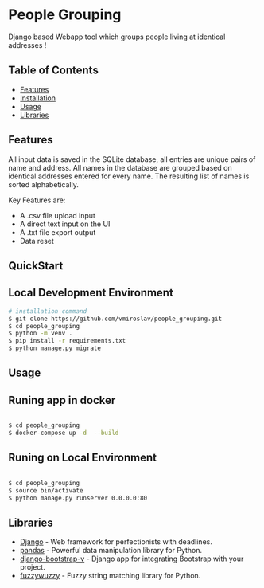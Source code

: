 # People Grouping

Django based Webapp tool which groups people living at identical addresses !

## Table of Contents

- [Features](#features)
- [Installation](#QuickStart)
- [Usage](#usage)
- [Libraries](#libraries)

## Features

All input data is saved in the SQLite database, all entries are unique pairs of name and address. 
All names in the database are grouped based on identical addresses entered for every name. The resulting list of names is sorted alphabetically.

Key Features are:

- A .csv file upload input
- A direct text input on the UI
- A .txt file export output
- Data reset

## QuickStart

## Local Development Environment

```bash
# installation command
$ git clone https://github.com/vmiroslav/people_grouping.git
$ cd people_grouping
$ python -m venv .
$ pip install -r requirements.txt
$ python manage.py migrate

```

## Usage

## Runing app in docker

```bash

$ cd people_grouping
$ docker-compose up -d  --build

```

## Runing on Local Environment

```bash

$ cd people_grouping
$ source bin/activate
$ python manage.py runserver 0.0.0.0:80

```


## Libraries
- [Django](https://www.djangoproject.com/) - Web framework for perfectionists with deadlines.
- [pandas](https://pandas.pydata.org/) - Powerful data manipulation library for Python.
- [django-bootstrap-v](https://github.com/dyve/django-bootstrap-v) - Django app for integrating Bootstrap with your project.
- [fuzzywuzzy](https://github.com/seatgeek/fuzzywuzzy) - Fuzzy string matching library for Python.